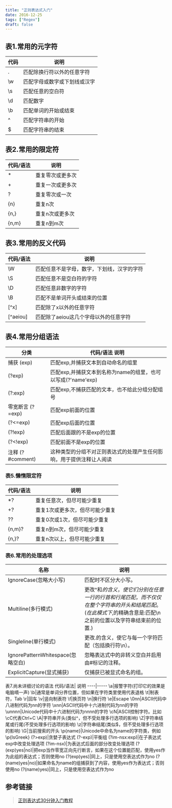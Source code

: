 ```yaml
---
title: "正则表达式入门"
date: 2016-12-25
tags: ["Regex"]
draft: false
---
```



## 表1.常用的元字符

代码	| 说明
------|------
.|	匹配除换行符以外的任意字符
\w	|匹配字母或数字或下划线或汉字
\s	|匹配任意的空白符
\d	|匹配数字
\b|	匹配单词的开始或结束
^	|匹配字符串的开始
$|	匹配字符串的结束

## 表2.常用的限定符

代码/语法|	说明
-------|-------
*	|重复零次或更多次
+	|重复一次或更多次
?	|重复零次或一次
{n}	|重复n次
{n,}	|重复n次或更多次
{n,m}	|重复n到m次

## 表3.常用的反义代码
代码/语法	| 说明
------|------
\W	|匹配任意不是字母，数字，下划线，汉字的字符
\S	|匹配任意不是空白符的字符
\D	|匹配任意非数字的字符
\B	|匹配不是单词开头或结束的位置
[^x]	|匹配除了x以外的任意字符
[^aeiou]	|匹配除了aeiou这几个字母以外的任意字符

## 表4.常用分组语法
分类	| 代码/语法	说明
------|-----
捕获	(exp)|匹配exp,并捕获文本到自动命名的组里
(?<name>exp)|匹配exp,并捕获文本到名称为name的组里，也可以写成(?'name'exp)
(?:exp)|匹配exp,不捕获匹配的文本，也不给此分组分配组号
零宽断言	(?=exp)|匹配exp前面的位置
(?<=exp)|匹配exp后面的位置
(?!exp)|匹配后面跟的不是exp的位置
(?<!exp)|匹配前面不是exp的位置
注释	(?#comment)	|这种类型的分组不对正则表达式的处理产生任何影响，用于提供注释让人阅读

### 表5.懒惰限定符
代码/语法	| 说明
-------|-------
*?|重复任意次，但尽可能少重复
+?|重复1次或更多次，但尽可能少重复
??|重复0次或1次，但尽可能少重复
{n,m}?|重复n到m次，但尽可能少重复
{n,}?|重复n次以上，但尽可能少重复

### 表6.常用的处理选项
名称|	说明
------|------
IgnoreCase(忽略大小写)	| 匹配时不区分大小写。
Multiline(多行模式) |更改^和$的含义，使它们分别在任意一行的行首和行尾匹配，而不仅仅在整个字符串的开头和结尾匹配。(在此模式下,$的精确含意是:匹配\n之前的位置以及字符串结束前的位置.)
Singleline(单行模式)|更改.的含义，使它与每一个字符匹配（包括换行符\n）。
IgnorePatternWhitespace(忽略空白)|忽略表达式中的非转义空白并启用由#标记的注释。
ExplicitCapture(显式捕获)|	仅捕获已被显式命名的组。

表7.尚未详细讨论的语法
代码/语法|	说明
----|-----
\a|报警字符(打印它的效果是电脑嘀一声)
\b|通常是单词分界位置，但如果在字符类里使用代表退格
\t|制表符，Tab
\r|回车
\v|竖向制表符
\f|换页符
\n|换行符
\e|Escape
\0nn|ASCII代码中八进制代码为nn的字符
\xnn|ASCII代码中十六进制代码为nn的字符
\unnnn|Unicode代码中十六进制代码为nnnn的字符
\cN|ASCII控制字符。比如\cC代表Ctrl+C
\A|字符串开头(类似^，但不受处理多行选项的影响)
\Z|字符串结尾或行尾(不受处理多行选项的影响)
\z|字符串结尾(类似$，但不受处理多行选项的影响)
\G|当前搜索的开头
\p{name}|Unicode中命名为name的字符类，例如\p{IsGreek}
(?>exp)|贪婪子表达式
(?<x>-<y>exp)|平衡组
(?im-nsx:exp)|在子表达式exp中改变处理选项
(?im-nsx)|为表达式后面的部分改变处理选项
(?(exp)yes|no)|把exp当作零宽正向先行断言，如果在这个位置能匹配，使用yes作为此组的表达式；否则使用no
(?(exp)yes)|同上，只是使用空表达式作为no
(?(name)yes|no)|如果命名为name的组捕获到了内容，使用yes作为表达式；否则使用no
(?(name)yes)|同上，只是使用空表达式作为no

## 参考链接
> [正则表达式30分钟入门教程](http://deerchao.net/tutorials/regex/regex.htm)


